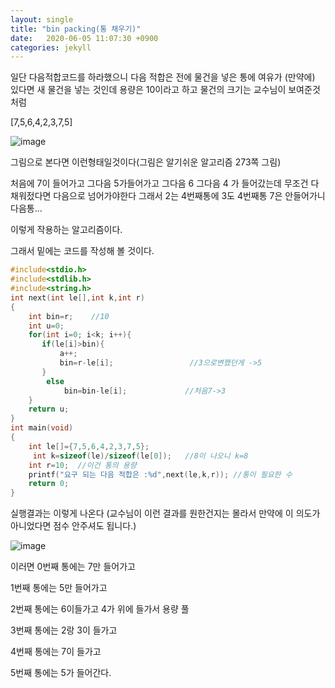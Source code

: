 ```yaml
---
layout: single
title: "bin packing(통 채우기)"
date:   2020-06-05 11:07:30 +0900
categories: jekyll 
---
```


일단  다음적합코드를 하라했으니 다음 적합은 전에 물건을 넣은 통에 여유가 (만약에) 있다면 새 물건을 넣는 것인데 용량은 10이라고 하고 물건의 크기는 교수님이 보여준것처럼

[7,5,6,4,2,3,7,5]



![image](https://user-images.githubusercontent.com/62733873/83838253-9ef13500-a733-11ea-904b-bdd3628dbcaf.png)


그림으로 본다면 이런형태일것이다(그림은 알기쉬운 알고리즘 273쪽 그림)

처음에 7이 들어가고 그다음 5가들어가고 그다음 6 그다음 4 가 들어갔는데 무조건 다 채워젔다면 다음으로 넘어가야한다 그래서 2는 4번째통에 3도 4번째통 7은 안들어가니 다음통...

이렇게 작용하는 알고리즘이다.

그래서 밑에는 코드를 작성해 볼 것이다.

```c
#include<stdio.h>
#include<stdlib.h>
#include<string.h>
int next(int le[],int k,int r)
{
    int bin=r;    //10
    int u=0;
    for(int i=0; i<k; i++){
       if(le[i]>bin){                   
           a++;
           bin=r-le[i];                 //3으로변했던게 ->5
       }
        else
            bin=bin-le[i];             //처음7->3
    }
    return u;
}
int main(void)
{
    int le[]={7,5,6,4,2,3,7,5};
     int k=sizeof(le)/sizeof(le[0]);   //8이 나오니 k=8
    int r=10;  //이건 통의 용량
    printf("요구 되는 다음 적합은 :%d",next(le,k,r)); //통이 필요한 수
    return 0;
}
```

실행결과는 이렇게 나온다 (교수님이 이런 결과를 원한건지는 몰라서 만약에 이 의도가 아니었다면 점수 안주셔도 됩니다.)

![image](https://user-images.githubusercontent.com/62733873/83838185-75d0a480-a733-11ea-8ee2-bbc1e192666f.png)


이러면  0번째 통에는 7만 들어가고

1번째 통에는 5만 들어가고

2번째 통에는 6이들가고 4가 위에 들가서 용량 풀

3번째 통에는 2랑 3이 들가고

4번째 통에는 7이 들가고

5번째 통에는 5가 들어간다.

